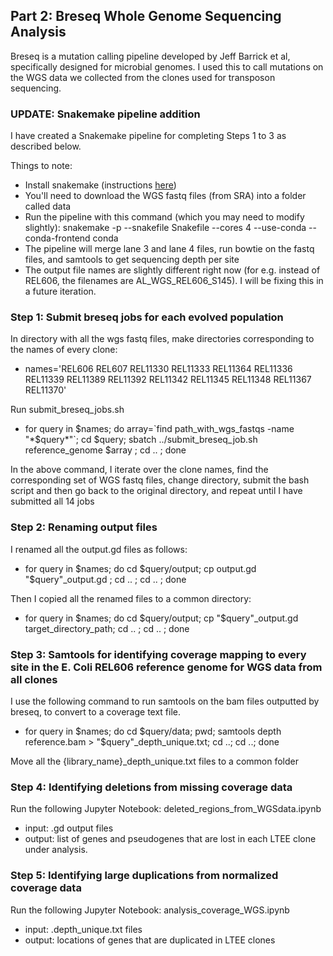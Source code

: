## Part 2: Breseq Whole Genome Sequencing Analysis

Breseq is a mutation calling pipeline developed by Jeff Barrick et al, specifically designed for microbial genomes. I used this to call mutations on the WGS data we collected from the clones used for transposon sequencing.

### UPDATE: Snakemake pipeline addition

I have created a Snakemake pipeline for completing Steps 1 to 3 as described below. 

Things to note:
- Install snakemake (instructions [here](https://snakemake.readthedocs.io/en/stable/getting_started/installation.html))
- You'll need to download the WGS fastq files (from SRA) into a folder called data
- Run the pipeline with this command (which you may need to modify slightly): snakemake -p --snakefile Snakefile --cores 4 --use-conda --conda-frontend conda 
- The pipeline will merge lane 3 and lane 4 files, run bowtie on the fastq files, and samtools to get sequencing depth per site
- The output file names are slightly different right now (for e.g. instead of REL606, the filenames are AL_WGS_REL606_S145). I will be fixing this in a future iteration.



### Step 1: Submit breseq jobs for each evolved population

In directory with all the wgs fastq files, make directories corresponding to the names of every clone:
- names='REL606 REL607 REL11330 REL11333 REL11364 REL11336 REL11339 REL11389 REL11392 REL11342 REL11345 REL11348 REL11367 REL11370'

Run submit_breseq_jobs.sh
- for query in $names; do array=`find path_with_wgs_fastqs -name "*$query*"`; cd $query; sbatch ../submit_breseq_job.sh reference_genome $array ; cd .. ; done

In the above command, I iterate over the clone names, find the corresponding set of WGS fastq files, change directory, submit the bash script and then go back to the original directory, and repeat until I have submitted all 14 jobs 

### Step 2: Renaming output files

I renamed all the output.gd files as follows:
- for query in $names; do cd $query/output; cp output.gd "$query"_output.gd ; cd .. ; cd .. ; done 

Then I copied all the renamed files to a common directory:
- for query in $names; do cd $query/output; cp "$query"_output.gd target_directory_path; cd .. ; cd .. ; done


### Step 3: Samtools for identifying coverage mapping to every site in the E. Coli REL606 reference genome for WGS data from all clones

I use the following command to run samtools on the bam files outputted by breseq, to convert to a coverage text file.
- for query in $names; do cd $query/data; pwd; samtools depth reference.bam > "$query"_depth_unique.txt; cd ..; cd ..; done

Move all the {library_name}_depth_unique.txt files to a common folder

### Step 4: Identifying deletions from missing coverage data 

Run the following Jupyter Notebook: deleted_regions_from_WGSdata.ipynb
- input: .gd output files
- output: list of genes and pseudogenes that are lost in each LTEE clone under analysis.

### Step 5: Identifying large duplications from normalized coverage data

Run the following Jupyter Notebook: analysis_coverage_WGS.ipynb
- input: .depth_unique.txt files
- output: locations of genes that are duplicated in LTEE clones



